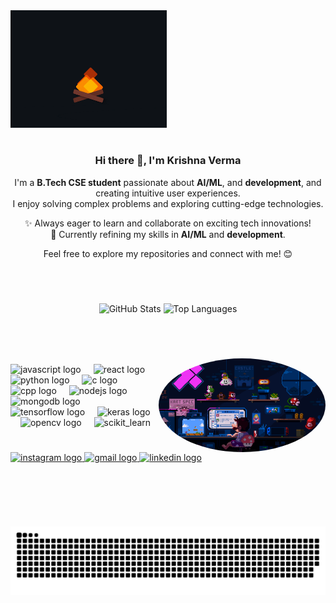<div align="center" style="display: flex; align-items: center; gap: 20px;">
  <img src="Fire.gif" alt="Your GIF" width="250px">
</div>
  <div align="center">
    <h3><br>Hi there 👋, I'm Krishna Verma</h3>
    <p>
      I'm a <strong>B.Tech CSE student</strong> passionate about <strong>AI/ML</strong>, and <strong>development</strong>, and creating intuitive user experiences.<br>
      I enjoy solving complex problems and exploring cutting-edge technologies.
    </p>
    <p>
      ✨ Always eager to learn and collaborate on exciting tech innovations!<br>
      🌱 Currently refining my skills in <strong>AI/ML</strong> and <strong>development</strong>.
    </p>
    <p>
      Feel free to explore my repositories and connect with me! 😊
    </p>
  </div>

<br></br>

###

<div align="center">
  <img src="https://github-readme-stats.vercel.app/api?username=KrishnaKV2004&show_icons=true&theme=dark&hide_border=true" alt="GitHub Stats" height="150" />
  <img src="https://github-readme-stats.vercel.app/api/top-langs/?username=KrishnaKV2004&layout=compact&theme=dark&hide_border=true" alt="Top Languages" height="150" border-radius="50%" />
</div>

###
<br></br>

<img align="right" height="150" src="Mario.gif" alt="Krishna Verma's GitHub Profile Picture" style="border-radius: 50%;">

###

<div align="left">
  <img src="https://cdn.jsdelivr.net/gh/devicons/devicon/icons/javascript/javascript-original.svg" height="30" alt="javascript logo"  />
  <img width="12" />
  <img src="https://cdn.jsdelivr.net/gh/devicons/devicon/icons/react/react-original.svg" height="30" alt="react logo"  />
  <img width="12" />
  <img src="https://cdn.jsdelivr.net/gh/devicons/devicon/icons/python/python-original.svg" height="30" alt="python logo"  />
  <img width="12" />
  <img src="https://cdn.jsdelivr.net/gh/devicons/devicon/icons/c/c-original.svg" height="30" alt="c logo"  />
  <img width="12" />
  <img src="https://cdn.jsdelivr.net/gh/devicons/devicon/icons/cplusplus/cplusplus-original.svg" height="30" alt="cpp logo"  />
  <img width="12" />
  <img src="https://cdn.jsdelivr.net/gh/devicons/devicon/icons/nodejs/nodejs-original.svg" height="30" alt="nodejs logo"  />
  <img width="12" />
  <img src="https://cdn.jsdelivr.net/gh/devicons/devicon/icons/mongodb/mongodb-original.svg" height="30" alt="mongodb logo"  />
  <img width="12" />
  <img src="https://cdn.jsdelivr.net/gh/devicons/devicon/icons/tensorflow/tensorflow-original.svg" height="30" alt="tensorflow logo"  />
  <img width="12" />
  <img src="https://cdn.jsdelivr.net/gh/devicons/devicon/icons/keras/keras-original.svg" height="30" alt="keras logo"  />
  <img width="12" />
  <img src="https://cdn.jsdelivr.net/gh/devicons/devicon/icons/opencv/opencv-original.svg" height="30" alt="opencv logo"  />
  <img width="12" />
  <img src="https://upload.wikimedia.org/wikipedia/commons/0/05/Scikit_learn_logo_small.svg" alt="scikit_learn" height="30"/>
  <img width="12" />
</div>

###

<div align="left">
  <a href="https://www.instagram.com/krishna_r35?igsh=MTRwbWh1eGtzNTJ0OQ==" target="_blank">
    <img src="https://img.shields.io/static/v1?message=Instagram&logo=instagram&label=&color=E4405F&logoColor=white&labelColor=&style=for-the-badge" height="35" alt="instagram logo" />
  </a>
  <a href="mailto:krishnaverma.0227@gmail.com" target="_blank">
    <img src="https://img.shields.io/static/v1?message=Gmail&logo=gmail&label=&color=D14836&logoColor=white&labelColor=&style=for-the-badge" height="35" alt="gmail logo" />
  </a>
  <a href="https://www.linkedin.com/in/krishna-verma-237579321?utm_source=share&utm_campaign=share_via&utm_content=profile&utm_medium=android_app" target="_blank">
    <img src="https://img.shields.io/static/v1?message=LinkedIn&logo=linkedin&label=&color=0A66C2&logoColor=white&labelColor=&style=for-the-badge" height="35" alt="linkedin logo" />
  </a>
</div>

###

<br clear="both">

<br></br>

<div align="center">
  <img src="https://github.com/KrishnaKV2004/KrishnaKV2004/blob/output/github-snake-dark.svg" alt="snake_gif">
</div>
